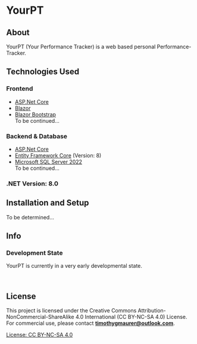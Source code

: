 # YourPT
###

## About
YourPT (Your Performance Tracker) is a web based personal Performance-Tracker.

## Technologies Used
### Frontend
- [ASP.Net Core](https://dotnet.microsoft.com/en-us/apps/aspnet)
- [Blazor](https://dotnet.microsoft.com/en-us/apps/aspnet/web-apps/blazor)
- [Blazor Bootstrap](https://demos.blazorbootstrap.com/) <br>
To be continued...

### Backend & Database
- [ASP.Net Core](https://dotnet.microsoft.com/en-us/apps/aspnet)
- [Entity Framework Core](https://learn.microsoft.com/de-de/ef/core/) (Version: 8)
- [Microsoft SQL Server 2022](https://learn.microsoft.com/en-us/sql/?view=sql-server-ver16) <br>
To be continued...

### .NET Version: 8.0

<!-- ### Database 
- [Microsoft SQL Server](https://learn.microsoft.com/en-us/sql/?view=sql-server-ver16) -->

## Installation and Setup
To be determined...

## Info
### Development State
YourPT is currently in a very early developmental state. <br>


<br>


## License
This project is licensed under the Creative Commons Attribution-NonCommercial-ShareAlike 4.0 International (CC BY-NC-SA 4.0) License. For commercial use, please contact **[timothygmaurer@outlook.com](mailto:timothygmaurer@outlook.com)**.

[License: CC BY-NC-SA 4.0](https://creativecommons.org/licenses/by-nc-sa/4.0/)
